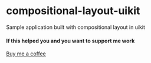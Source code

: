 # compositional-layout-uikit
Sample application built with compositional layout in uikit

#### If this helped you and you want to support me work
[Buy me a coffee](https://buymeacoffee.com/suhasg)
